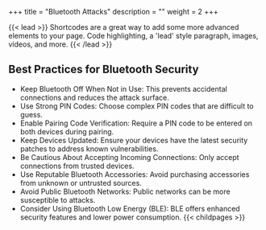 +++
title = "Bluetooth Attacks"
description = ""
weight = 2
+++

{{< lead >}}
Shortcodes are a great way to add some more advanced elements to your page. Code highlighting, a 'lead' style paragraph, images, videos, and more.
{{< /lead >}}


## Best Practices for Bluetooth Security
- Keep Bluetooth Off When Not in Use: This prevents accidental connections and reduces the attack surface.
- Use Strong PIN Codes: Choose complex PIN codes that are difficult to guess.
- Enable Pairing Code Verification: Require a PIN code to be entered on both devices during pairing.
- Keep Devices Updated: Ensure your devices have the latest security patches to address known vulnerabilities.
- Be Cautious About Accepting Incoming Connections: Only accept connections from trusted devices.
- Use Reputable Bluetooth Accessories: Avoid purchasing accessories from unknown or untrusted sources.
- Avoid Public Bluetooth Networks: Public networks can be more susceptible to attacks.
- Consider Using Bluetooth Low Energy (BLE): BLE offers enhanced security features and lower power consumption.
{{< childpages >}}
